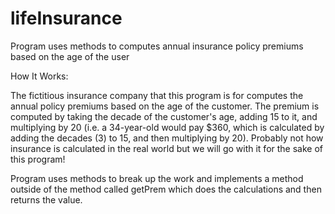 # lifeInsurance
Program uses methods to computes annual insurance policy premiums based on the age of the user

How It Works:

The fictitious insurance company that this program is for computes the annual policy premiums based on the age of the customer. The premium is computed by taking the decade of the customer's age, adding 15 to it, and multiplying by 20 (i.e. a 34-year-old would pay $360, which is calculated by adding the decades (3) to 15, and then multiplying by 20). Probably not how insurance is calculated in the real world but we will go with it for the sake of this program!

Program uses methods to break up the work and implements a method outside of the method called getPrem which does the calculations and then returns the value. 
